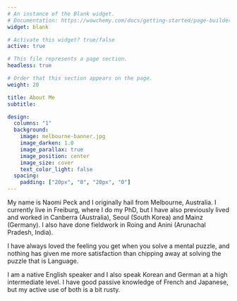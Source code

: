 ```yaml
---
# An instance of the Blank widget.
# Documentation: https://wowchemy.com/docs/getting-started/page-builder/
widget: blank

# Activate this widget? true/false
active: true

# This file represents a page section.
headless: true

# Order that this section appears on the page.
weight: 20

title: About Me
subtitle:

design:
  columns: "1"
  background:
    image: melbourne-banner.jpg
    image_darken: 1.0
    image_parallax: true
    image_position: center
    image_size: cover
    text_color_light: false
  spacing:
    padding: ["20px", "0", "20px", "0"]
---
```


My name is Naomi Peck and I originally hail from Melbourne, Australia. I currently live in Freiburg, where I do my PhD, but I have also previously lived and worked in Canberra (Australia), Seoul (South Korea) and Mainz (Germany). I also have done fieldwork in Roing and Anini (Arunachal Pradesh, India).

I have always loved the feeling you get when you solve a mental puzzle, and nothing has given me more satisfaction than chipping away at solving the puzzle that is Language.

I am a native English speaker and I also speak Korean and German at a high intermediate level. I have good passive knowledge of French and Japanese, but my active use of both is a bit rusty. 